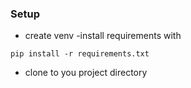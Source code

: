 ### Setup
- create venv 
-install requirements with
```
pip install -r requirements.txt
```
- clone to you project directory
	